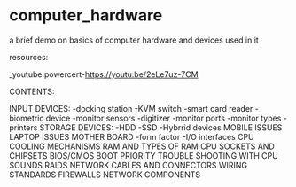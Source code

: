 # computer_hardware

a brief demo on basics of computer hardware and devices used in it

resources:

_youtube:powercert-https://youtu.be/2eLe7uz-7CM

CONTENTS:

INPUT DEVICES:
  -docking station
  -KVM switch
  -smart card reader
  -biometric device
  -monitor sensors
  -digitizer
  -monitor ports
  -monitor types
  -printers
STORAGE DEVICES:
  -HDD
  -SSD
  -Hybrrid devices
MOBILE ISSUES
LAPTOP ISSUES
MOTHER BOARD
  -form factor
  -I/O interfaces
CPU COOLING MECHANISMS
RAM AND TYPES OF RAM
CPU SOCKETS AND CHIPSETS
BIOS/CMOS
BOOT PRIORITY
TROUBLE SHOOTING WITH CPU SOUNDS
RAIDS
NETWORK CABLES AND CONNECTORS
WIRING STANDARDS
FIREWALLS
NETWORK COMPONENTS

